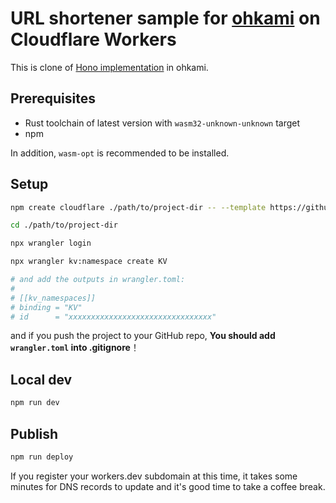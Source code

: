 # URL shortener sample for [ohkami](https://github.com/kana-rus/ohkami) on Cloudflare Workers

This is clone of [Hono implementation](https://github.com/yusukebe/url-shortener) in ohkami.

## Prerequisites

- Rust toolchain of latest version with `wasm32-unknown-unknown` target
- npm

In addition, `wasm-opt` is recommended to be installed.

## Setup

```sh
npm create cloudflare ./path/to/project-dir -- --template https://github.com/kana-rus/ohkami-templates/worker
```
```sh
cd ./path/to/project-dir
```
```sh
npx wrangler login
```
```sh
npx wrangler kv:namespace create KV

# and add the outputs in wrangler.toml:
#
# [[kv_namespaces]]
# binding = "KV"
# id      = "xxxxxxxxxxxxxxxxxxxxxxxxxxxxxxxx"
```

and if you push the project to your GitHub repo, **You should add `wrangler.toml` into .gitignore**！

## Local dev

```sh
npm run dev
```

## Publish
```sh
npm run deploy
```
If you register your workers.dev subdomain at this time, it takes some minutes for DNS records to update and it's good time to take a coffee break.
